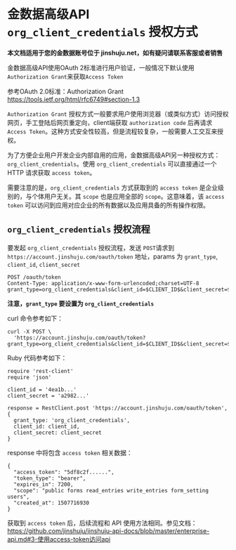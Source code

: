 # 金数据高级API `org_client_credentials` 授权方式

**本文档适用于您的金数据账号位于 jinshuju.net，如有疑问请联系客服或者销售**

金数据高级API使用OAuth 2标准进行用户验证，一般情况下默认使用`Authorization Grant`来获取`Access Token`

参考OAuth 2.0标准：Authorization Grant https://tools.ietf.org/html/rfc6749#section-1.3

`Authorization Grant` 授权方式一般要求用户使用浏览器（或类似方式）访问授权网页，手工登陆后网页重定向，client端获取 `authorization code` 后再请求 `Access Token`。这种方式安全性较高，但是流程较复杂，一般需要人工交互来授权。

为了方便企业用户开发企业内部自用的应用，金数据高级API另一种授权方式：`org_client_credentials`。使用 `org_client_credentials` 可以直接通过一个 HTTP 请求获取 `access token`。

需要注意的是，`org_client_credentials` 方式获取到的 `access token` 是企业级别的，与个体用户无关。其 `scope` 也是应用全部的 `scope`。这意味着，该 `access token` 可以访问到应用对应企业的所有数据以及应用具备的所有操作权限。


## `org_client_credentials` 授权流程

要发起 `org_client_credentials` 授权流程，发送 `POST`请求到 `https://account.jinshuju.com/oauth/token` 地址，params 为 `grant_type`, `client_id`, `client_secret`

```
POST /oauth/token
Content-Type: application/x-www-form-urlencoded;charset=UTF-8
grant_type=org_client_credentials&client_id=$CLIENT_ID$&client_secret=$CLIENT_SECRET$
```

__注意，`grant_type` 要设置为 `org_client_credentials`__

curl 命令参考如下：

```
curl -X POST \
  'https://account.jinshuju.com/oauth/token?grant_type=org_client_credentials&client_id=$CLIENT_ID$&client_secret=$CLIENT_SECRET$'
```

Ruby 代码参考如下：

```
require 'rest-client'
require 'json'

client_id = '4ea1b...'
client_secret = 'a2982...'

response = RestClient.post 'https://account.jinshuju.com/oauth/token', {
  grant_type: 'org_client_credentials',
  client_id: client_id,
  client_secret: client_secret
}
```

response 中将包含 `access token` 相关数据：

```
{
  "access_token": "5df8c2f......",
  "token_type": "bearer",
  "expires_in": 7200,
  "scope": "public forms read_entries write_entries form_setting users",
  "created_at": 1507716930
}
```

获取到 `access token` 后，后续流程和 API 使用方法相同。参见文档： https://github.com/jinshuju/jinshuju-api-docs/blob/master/enterprise-api.md#3-使用access-token访问api


